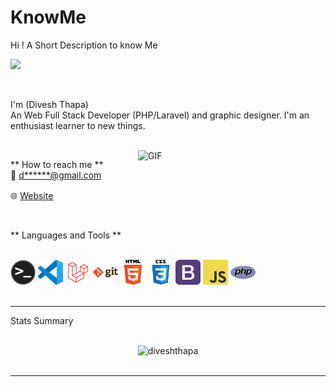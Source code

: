 # KnowMe
Hi !
A Short Description to know Me 

 <a href="https://wordpress.com/view/kasari0.wordpress.com" target="_blank"><img height="30" src="https://img.favpng.com/21/17/10/wordpress-logo-website-blog-icon-png-favpng-qsyAuDFukpKbsCKFCjaFLrhsA.jpg"></a>&nbsp;&nbsp;
</p>
<br>

I'm (Divesh Thapa)<br>
An Web Full Stack Developer (PHP/Laravel) and graphic designer. I'm an enthusiast learner to new things. 

<br>

 <img align="right" width="300" alt="GIF" src="https://images.squarespace-cdn.com/content/v1/584c30d9440243f4207181d8/1491319751868-T4DQXC8CSYYL61A3ADQA/LifeLongLearner_white.png?format=750w" />

 ** How to reach me **
  <br>
 📧 [d******@gmail.com](mailto:dthapa007@gmail.com)
  <br>
 🌐 <a href="http://dthapa.com.np/" target="_blank"><img height="30">Website</a>
  
  
  <br>
    
** Languages and Tools **

<br>
<code><img height="40" src="https://raw.githubusercontent.com/github/explore/80688e429a7d4ef2fca1e82350fe8e3517d3494d/topics/terminal/terminal.png"></code>
<code><img height="40" src="https://raw.githubusercontent.com/github/explore/80688e429a7d4ef2fca1e82350fe8e3517d3494d/topics/visual-studio-code/visual-studio-code.png"></code>
<code><img height="40" src="https://raw.githubusercontent.com/github/explore/80688e429a7d4ef2fca1e82350fe8e3517d3494d/topics/laravel/laravel.png"></code>
<code><img height="40" src="https://raw.githubusercontent.com/github/explore/80688e429a7d4ef2fca1e82350fe8e3517d3494d/topics/git/git.png"></code>
<code><img height="40" src="https://raw.githubusercontent.com/github/explore/80688e429a7d4ef2fca1e82350fe8e3517d3494d/topics/html/html.png"></code>
<code><img height="40" src="https://raw.githubusercontent.com/github/explore/80688e429a7d4ef2fca1e82350fe8e3517d3494d/topics/css/css.png"></code>
<code><img height="40" src="https://raw.githubusercontent.com/github/explore/80688e429a7d4ef2fca1e82350fe8e3517d3494d/topics/bootstrap/bootstrap.png"></code>
<code><img height="40" src="https://raw.githubusercontent.com/github/explore/80688e429a7d4ef2fca1e82350fe8e3517d3494d/topics/javascript/javascript.png"></code>
<code><img height="40" src="https://raw.githubusercontent.com/github/explore/80688e429a7d4ef2fca1e82350fe8e3517d3494d/topics/php/php.png"></code>


<br>
<br>
<hr>
<summary>Stats Summary</summary> 

<br>

<p align="center"> <img src="https://github-readme-stats.vercel.app/api?username=diveshthapa&show_icons=true&theme=gotham" alt="diveshthapa" />
</br>

<br>
<hr>
<div align="center">
<div>
